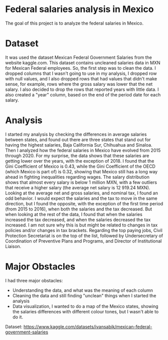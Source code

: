 # Federal salaries analysis in Mexico 

The goal of this project is to analyze the federal salaries in Mexico. 

# Dataset

It was used the dataset Mexican Federal Government Salaries from the website kaggle.com. 
This dataset contains uncleaned salaries data in MXN for Mexican Federal employees.
So, the first step was to clean the data. I dropped columns that I wasn't going to use in my analysis, I dropped row with null values, and I also dropped rows that had values that didn't make sense, for example, rows where the gross salary was lower that the net salary. I also decided to drop the rows that reported years with little data.
I also created a "year" column, based on the end of the period date for each salary.

# Analysis

I started my analysis by checking the differences in average salaries between states, and found out there are three states that stand out for having the highest salaries, Baja California Sur, Chihuahua and Sinaloa.
Then I analyzed how the federal salaries in Mexico have evolved from 2015 through 2020. For my surprise, the data shows that these salaries are getting lower over the years, with the exception of 2018. I found that the Gini Coefficient of Mexico is 0.43, while the Gini Coefficient of the OECD (which Mexico is part of) is 0.32, showing that Mexico still has a long way ahead in fighting inequalities regarding wages.
The salary distribution shows that almost every salary is below 1 million MXN, with a few outliers that receive a higher salary (the average net salary is 12 919.24 MXN).
Looking at the average net and gross salaries, and nominal tax, I found an odd behavior. I would expect the salaries and the tax to move in the same direction, but I found the opposite, with the exception of the first time period (from 2015 to 2016), when both the salaries and the tax decreased. But when looking at the rest of the data, I found that when the salaries increased the tax decreased, and when the salaries decreased the tax increased. I am not sure why this is but might be related to changes in tax policies and/or changes in tax brackets.
Regarding the top paying jobs, Civil Protection Secretariat is on the top of the list, followed by Undersecretary of Coordination of Preventive Plans and Programs, and Director of Institutional Liaison.


# Major Obstacles

I had three major obstacles:
 - Understanding the data, and what was the meaning of each column 
 - Cleaning the data and still finding "unclean" things when I started the analysis
 - Data visualization, I wanted to do a map of the Mexico states, showing the salaries differences with different colour tones, but I wasn't able to do it.


Dataset: https://www.kaggle.com/datasets/ivansabik/mexican-federal-government-salaries
